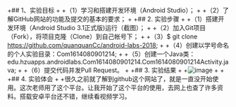 +## 1、实验目标
+
+（1）学习和搭建开发环境（Android Studio）；
+
+（2）了解GitHub网站的功能及提交的基本的要求；
+
+## 2. 实验步骤
+
+（1）搭建开发环境（Android Studio 3.1正式版)运行（截图）；
+
+（2）加入Git项目（Fork），将项目克隆（Clone）到自己帐号下；
+
+（3）$ git clone https://github.com/quanquanCc/android-labs-2018;
+
+（4）创建以学号命名的个人实验目录：Com1614080901214;
+
+（5）创建一个Java类：edu.hzuapps.androidlabs.Com1614080901214.Com1614080901214Activity.java;
+
+（6）提交代码并发Pull Request。
+
+## 3. 实验结果
+
+![image](https://github.com/quanquanCc/android-labs-2018/blob/master/Com1614080901214/Com1614080901214.jpg)
+
+
+## 4. 实验体会
+
+很久之前就了解到github这个网站了，就是一直没开始使用。这次老师用了这个平台。让我开始了这个平台的使用，去网上也查了许多资料。搭载安卓平台还不错，继续看视频学习。
